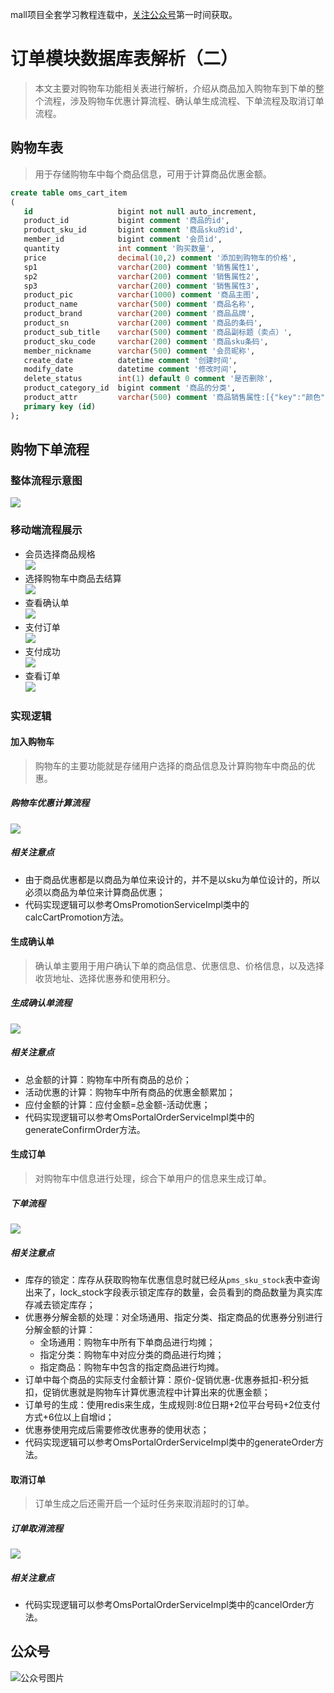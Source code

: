 mall项目全套学习教程连载中，[关注公众号](#公众号)第一时间获取。

# 订单模块数据库表解析（二）

> 本文主要对购物车功能相关表进行解析，介绍从商品加入购物车到下单的整个流程，涉及购物车优惠计算流程、确认单生成流程、下单流程及取消订单流程。

## 购物车表

> 用于存储购物车中每个商品信息，可用于计算商品优惠金额。

```sql
create table oms_cart_item
(
   id                   bigint not null auto_increment,
   product_id           bigint comment '商品的id',
   product_sku_id       bigint comment '商品sku的id',
   member_id            bigint comment '会员id',
   quantity             int comment '购买数量',
   price                decimal(10,2) comment '添加到购物车的价格',
   sp1                  varchar(200) comment '销售属性1',
   sp2                  varchar(200) comment '销售属性2',
   sp3                  varchar(200) comment '销售属性3',
   product_pic          varchar(1000) comment '商品主图',
   product_name         varchar(500) comment '商品名称',
   product_brand        varchar(200) comment '商品品牌',
   product_sn           varchar(200) comment '商品的条码',
   product_sub_title    varchar(500) comment '商品副标题（卖点）',
   product_sku_code     varchar(200) comment '商品sku条码',
   member_nickname      varchar(500) comment '会员昵称',
   create_date          datetime comment '创建时间',
   modify_date          datetime comment '修改时间',
   delete_status        int(1) default 0 comment '是否删除',
   product_category_id  bigint comment '商品的分类',
   product_attr         varchar(500) comment '商品销售属性:[{"key":"颜色","value":"银色"},{"key":"容量","value":"4G"}]',
   primary key (id)
);
```

## 购物下单流程

### 整体流程示意图

![](../images/database_screen_44.png)

### 移动端流程展示

- 会员选择商品规格  
![](../images/database_screen_45.png)
- 选择购物车中商品去结算  
![](../images/database_screen_46.png)
- 查看确认单  
![](../images/database_screen_47.png)
- 支付订单  
![](../images/database_screen_48.png)
- 支付成功  
![](../images/database_screen_49.png)
- 查看订单  
![](../images/database_screen_50.png)

### 实现逻辑

#### 加入购物车

> 购物车的主要功能就是存储用户选择的商品信息及计算购物车中商品的优惠。

##### 购物车优惠计算流程

![](../images/database_screen_51.jpg)

##### 相关注意点

- 由于商品优惠都是以商品为单位来设计的，并不是以sku为单位设计的，所以必须以商品为单位来计算商品优惠；
- 代码实现逻辑可以参考OmsPromotionServiceImpl类中的calcCartPromotion方法。

#### 生成确认单

> 确认单主要用于用户确认下单的商品信息、优惠信息、价格信息，以及选择收货地址、选择优惠券和使用积分。

##### 生成确认单流程

![](../images/database_screen_52.jpg)

##### 相关注意点

- 总金额的计算：购物车中所有商品的总价；
- 活动优惠的计算：购物车中所有商品的优惠金额累加；
- 应付金额的计算：应付金额=总金额-活动优惠；
- 代码实现逻辑可以参考OmsPortalOrderServiceImpl类中的generateConfirmOrder方法。

#### 生成订单

> 对购物车中信息进行处理，综合下单用户的信息来生成订单。

##### 下单流程

![](../images/database_screen_53.jpg)

##### 相关注意点

- 库存的锁定：库存从获取购物车优惠信息时就已经从`pms_sku_stock`表中查询出来了，lock_stock字段表示锁定库存的数量，会员看到的商品数量为真实库存减去锁定库存；
- 优惠券分解金额的处理：对全场通用、指定分类、指定商品的优惠券分别进行分解金额的计算：
  - 全场通用：购物车中所有下单商品进行均摊；
  - 指定分类：购物车中对应分类的商品进行均摊；
  - 指定商品：购物车中包含的指定商品进行均摊。
- 订单中每个商品的实际支付金额计算：原价-促销优惠-优惠券抵扣-积分抵扣，促销优惠就是购物车计算优惠流程中计算出来的优惠金额；
- 订单号的生成：使用redis来生成，生成规则:8位日期+2位平台号码+2位支付方式+6位以上自增id；
- 优惠券使用完成后需要修改优惠券的使用状态；
- 代码实现逻辑可以参考OmsPortalOrderServiceImpl类中的generateOrder方法。

#### 取消订单

> 订单生成之后还需开启一个延时任务来取消超时的订单。

##### 订单取消流程

![](../images/database_screen_54.jpg)

##### 相关注意点

- 代码实现逻辑可以参考OmsPortalOrderServiceImpl类中的cancelOrder方法。


## 公众号

![公众号图片](http://macro-oss.oss-cn-shenzhen.aliyuncs.com/mall/banner/qrcode_for_macrozheng_258.jpg)

